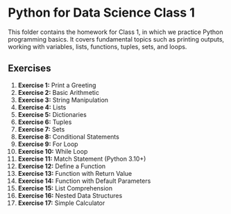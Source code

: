 # Python for Data Science Class 1

This folder contains the homework for Class 1, in which we practice Python programming basics. It covers fundamental topics such as printing outputs, working with variables, lists, functions, tuples, sets, and loops.

## Exercises

1. **Exercise 1:** Print a Greeting
2. **Exercise 2:** Basic Arithmetic
3. **Exercise 3:** String Manipulation
4. **Exercise 4:** Lists
5. **Exercise 5:** Dictionaries
6. **Exercise 6:** Tuples
7. **Exercise 7:** Sets
8. **Exercise 8:** Conditional Statements
9. **Exercise 9:** For Loop
10. **Exercise 10:** While Loop
11. **Exercise 11:** Match Statement (Python 3.10+)
12. **Exercise 12:** Define a Function
13. **Exercise 13:** Function with Return Value
14. **Exercise 14:** Function with Default Parameters
15. **Exercise 15:** List Comprehension
16. **Exercise 16:** Nested Data Structures
17. **Exercise 17:** Simple Calculator

